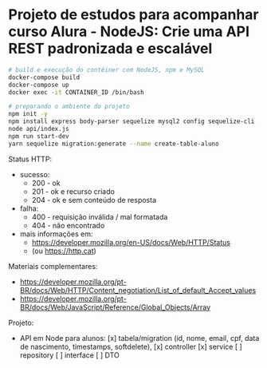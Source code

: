 # Projeto de estudos para acompanhar curso Alura - NodeJS: Crie uma API REST padronizada e escalável

```bash
# build e execução do contêiner com NodeJS, npm e MySQL
docker-compose build
docker-compose up
docker exec -it CONTAINER_ID /bin/bash

# preparando o ambiente do projeto
npm init -y
npm install express body-parser sequelize mysql2 config sequelize-cli
node api/index.js
npm run start-dev
yarn sequelize migration:generate --name create-table-aluno

```

Status HTTP:
* sucesso:
    * 200 - ok
    * 201 - ok e recurso criado
    * 204 - ok e sem conteúdo de resposta
* falha:
    * 400 - requisição inválida / mal formatada
    * 404 - não encontrado
* mais informações em: 
    * https://developer.mozilla.org/en-US/docs/Web/HTTP/Status 
    * (ou https://http.cat)

Materiais complementares:
* https://developer.mozilla.org/pt-BR/docs/Web/HTTP/Content_negotiation/List_of_default_Accept_values
* https://developer.mozilla.org/pt-BR/docs/Web/JavaScript/Reference/Global_Objects/Array

Projeto:
* API em Node para alunos:
    [x] tabela/migration (id, nome, email, cpf, data de nascimento, timestamps, softdelete), 
    [x] controller
    [x] service 
    [ ] repository 
    [ ] interface
    [ ] DTO